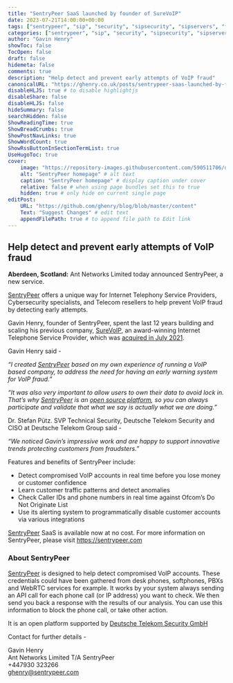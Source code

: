 ```yaml
---
title: "SentryPeer SaaS launched by founder of SureVoIP"
date: 2023-07-21T14:00:00+00:00
tags: ["sentrypeer", "sip", "security", "sipsecurity", "sipservers", "fraud", "fraudprotection", "fraudprotection", "voip", "ofcom", "machine learning", "elixir", "phoenix", "timescaledb", "postgresql"]
categories: ["sentrypeer", "sip", "security", "sipsecurity", "sipservers", "fraud", "fraudprotection", "fraudprotection", "voip", "ofcom", "machine learning", "elixir", "phoenix", "timescaledb", "postgresql"]
author: "Gavin Henry"
showToc: false
TocOpen: false
draft: false
hidemeta: false
comments: true
description: "Help detect and prevent early attempts of VoIP fraud"
canonicalURL: "https://ghenry.co.uk/posts/sentrypeer-saas-launched-by-founder-of-surevoip/"
disableHLJS: true # to disable highlightjs
disableShare: false
disableHLJS: false
hideSummary: false
searchHidden: false
ShowReadingTime: true
ShowBreadCrumbs: true
ShowPostNavLinks: true
ShowWordCount: true
ShowRssButtonInSectionTermList: true
UseHugoToc: true
cover:
    image: "https://repository-images.githubusercontent.com/590511706/d65f35b8-1ee0-4d8d-beb8-e9d5bfbf2032" # image path/url
    alt: "SentryPeer homepage" # alt text
    caption: "SentryPeer homepage" # display caption under cover
    relative: false # when using page bundles set this to true
    hidden: true # only hide on current single page
editPost:
    URL: "https://github.com/ghenry/blog/blob/master/content"
    Text: "Suggest Changes" # edit text
    appendFilePath: true # to append file path to Edit link
---
```


## Help detect and prevent early attempts of VoIP fraud

**Aberdeen, Scotland:** Ant Networks Limited today announced SentryPeer, a new service.

[SentryPeer](https://sentrypeer.com) offers a unique way for Internet Telephony Service Providers, Cybersecurity specialists, and Telecom resellers to help prevent VoIP fraud by detecting early attempts.

Gavin Henry, founder of SentryPeer, spent the last 12 years building and scaling his previous company, [SureVoIP](https://surevoip.co.uk), an award-winning Internet Telephone Service Provider, which was [acquired in July 2021](https://telcoswitch.com/blog/press-release-telcoswitch-acquires-surevoip-to-enhance-sme-presence-and-network-capabilities/).

Gavin Henry said -

*“I created [SentryPeer](https://sentrypeer.com) based on my own experience of running a VoIP based company, to address the need for having an early warning system for VoIP fraud.”* 

*“It was also very important to allow users to own their data to avoid lock in. That’s why [SentryPeer](https://sentrypeer.com) is an [open source platform](https://github.com/SentryPeer/SentryPeerHQ), so you can always participate and validate that what we say is actually what we are doing.”*


Dr. Stefan Pütz. SVP Technical Security, Deutsche Telekom Security and CISO at Deutsche Telekom Group said -

*“We noticed Gavin’s impressive work and are happy to support innovative trends protecting customers from fraudsters.”*

Features and benefits of SentryPeer include:

- Detect compromised VoIP accounts in real time before you lose money or customer confidence
- Learn customer traffic patterns and detect anomalies 
- Check Caller IDs and phone numbers in real time against Ofcom’s Do Not Originate List
- Use its alerting system to programmatically disable customer accounts via various integrations

[SentryPeer](https://sentrypeer.com) SaaS is available now at no cost. For more information on SentryPeer, please visit https://sentrypeer.com 


### About SentryPeer

[SentryPeer](https://sentrypeer.com) is designed to help detect compromised VoIP accounts. These credentials could have been gathered from desk phones, softphones, PBXs and WebRTC services for example. It works by your system always sending an API call for each phone call (or IP address) you want to check. We then send you back a response with the results of our analysis. You can use this information to block the phone call, or take other action. 

It is an open platform supported by [Deutsche Telekom Security GmbH](https://www.t-systems.com/de/en/security)

Contact for further details - 

Gavin Henry  
Ant Networks Limited T/A SentryPeer  
+447930 323266  
ghenry@sentrypeer.com  